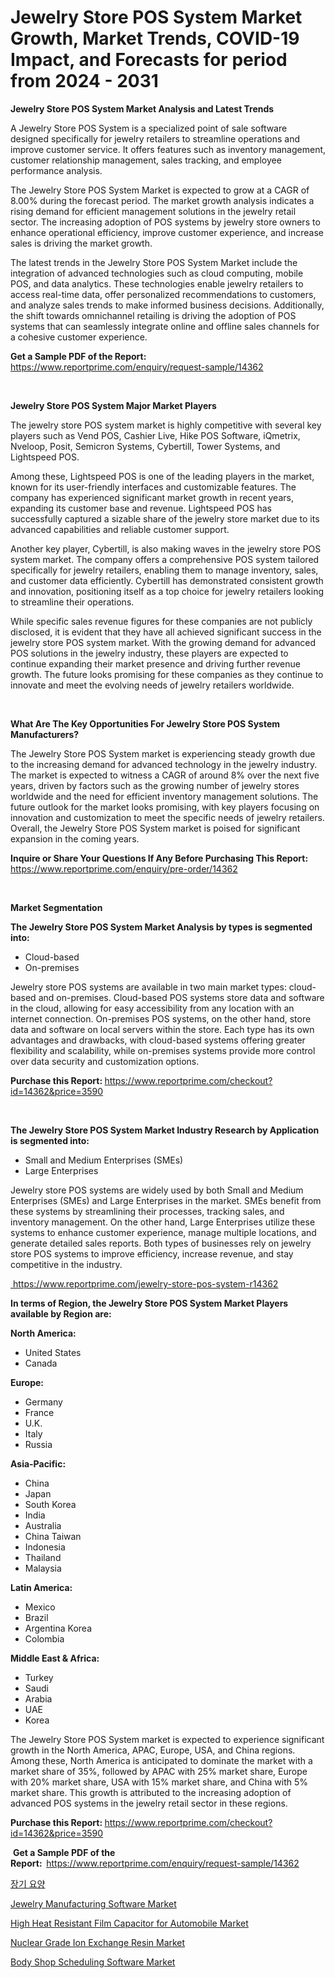 <p><h1>Jewelry Store POS System Market Growth, Market Trends, COVID-19 Impact, and Forecasts for period from 2024 - 2031</h1></p><p><strong>Jewelry Store POS System Market Analysis and Latest Trends</strong></p>
<p><p>A Jewelry Store POS System is a specialized point of sale software designed specifically for jewelry retailers to streamline operations and improve customer service. It offers features such as inventory management, customer relationship management, sales tracking, and employee performance analysis.</p><p>The Jewelry Store POS System Market is expected to grow at a CAGR of 8.00% during the forecast period. The market growth analysis indicates a rising demand for efficient management solutions in the jewelry retail sector. The increasing adoption of POS systems by jewelry store owners to enhance operational efficiency, improve customer experience, and increase sales is driving the market growth.</p><p>The latest trends in the Jewelry Store POS System Market include the integration of advanced technologies such as cloud computing, mobile POS, and data analytics. These technologies enable jewelry retailers to access real-time data, offer personalized recommendations to customers, and analyze sales trends to make informed business decisions. Additionally, the shift towards omnichannel retailing is driving the adoption of POS systems that can seamlessly integrate online and offline sales channels for a cohesive customer experience.</p></p>
<p><strong>Get a Sample PDF of the Report:&nbsp;</strong> <a href="https://www.reportprime.com/enquiry/request-sample/14362">https://www.reportprime.com/enquiry/request-sample/14362</a></p>
<p>&nbsp;</p>
<p><strong>Jewelry Store POS System Major Market Players</strong></p>
<p><p>The jewelry store POS system market is highly competitive with several key players such as Vend POS, Cashier Live, Hike POS Software, iQmetrix, Nveloop, Posit, Semicron Systems, Cybertill, Tower Systems, and Lightspeed POS.</p><p>Among these, Lightspeed POS is one of the leading players in the market, known for its user-friendly interfaces and customizable features. The company has experienced significant market growth in recent years, expanding its customer base and revenue. Lightspeed POS has successfully captured a sizable share of the jewelry store market due to its advanced capabilities and reliable customer support. </p><p>Another key player, Cybertill, is also making waves in the jewelry store POS system market. The company offers a comprehensive POS system tailored specifically for jewelry retailers, enabling them to manage inventory, sales, and customer data efficiently. Cybertill has demonstrated consistent growth and innovation, positioning itself as a top choice for jewelry retailers looking to streamline their operations.</p><p>While specific sales revenue figures for these companies are not publicly disclosed, it is evident that they have all achieved significant success in the jewelry store POS system market. With the growing demand for advanced POS solutions in the jewelry industry, these players are expected to continue expanding their market presence and driving further revenue growth. The future looks promising for these companies as they continue to innovate and meet the evolving needs of jewelry retailers worldwide.</p></p>
<p>&nbsp;</p>
<p><strong>What Are The Key Opportunities For Jewelry Store POS System Manufacturers?</strong></p>
<p><p>The Jewelry Store POS System market is experiencing steady growth due to the increasing demand for advanced technology in the jewelry industry. The market is expected to witness a CAGR of around 8% over the next five years, driven by factors such as the growing number of jewelry stores worldwide and the need for efficient inventory management solutions. The future outlook for the market looks promising, with key players focusing on innovation and customization to meet the specific needs of jewelry retailers. Overall, the Jewelry Store POS System market is poised for significant expansion in the coming years.</p></p>
<p><strong>Inquire or Share Your Questions If Any Before Purchasing This Report:</strong> <a href="https://www.reportprime.com/enquiry/pre-order/14362">https://www.reportprime.com/enquiry/pre-order/14362</a></p>
<p>&nbsp;</p>
<p><strong>Market Segmentation</strong></p>
<p><strong>The Jewelry Store POS System Market Analysis by types is segmented into:</strong></p>
<p><ul><li>Cloud-based</li><li>On-premises</li></ul></p>
<p><p>Jewelry store POS systems are available in two main market types: cloud-based and on-premises. Cloud-based POS systems store data and software in the cloud, allowing for easy accessibility from any location with an internet connection. On-premises POS systems, on the other hand, store data and software on local servers within the store. Each type has its own advantages and drawbacks, with cloud-based systems offering greater flexibility and scalability, while on-premises systems provide more control over data security and customization options.</p></p>
<p><strong>Purchase this Report:&nbsp;</strong><a href="https://www.reportprime.com/checkout?id=14362&price=3590">https://www.reportprime.com/checkout?id=14362&price=3590</a></p>
<p>&nbsp;</p>
<p><strong>The Jewelry Store POS System Market Industry Research by Application is segmented into:</strong></p>
<p><ul><li>Small and Medium Enterprises (SMEs)</li><li>Large Enterprises</li></ul></p>
<p><p>Jewelry store POS systems are widely used by both Small and Medium Enterprises (SMEs) and Large Enterprises in the market. SMEs benefit from these systems by streamlining their processes, tracking sales, and inventory management. On the other hand, Large Enterprises utilize these systems to enhance customer experience, manage multiple locations, and generate detailed sales reports. Both types of businesses rely on jewelry store POS systems to improve efficiency, increase revenue, and stay competitive in the industry.</p></p>
<p><a href="https://www.reportprime.com/jewelry-store-pos-system-r14362">&nbsp;https://www.reportprime.com/jewelry-store-pos-system-r14362</a></p>
<p><strong>In terms of Region, the Jewelry Store POS System Market Players available by Region are:</strong></p>
<p>
    <p> <strong> North America: </strong>
        <ul>
            <li>United States</li>
            <li>Canada</li>
        </ul>
        </p> 
    <p> <strong> Europe: </strong>
        <ul>
            <li>Germany</li>
            <li>France</li>
            <li>U.K.</li>
            <li>Italy</li>
            <li>Russia</li>
        </ul>
        </p> 
    <p> <strong> Asia-Pacific: </strong>
        <ul>
            <li>China</li>
            <li>Japan</li>
            <li>South Korea</li>
            <li>India</li>
            <li>Australia</li>
            <li>China Taiwan</li>
            <li>Indonesia</li>
            <li>Thailand</li>
            <li>Malaysia</li>
        </ul>
        </p> 
    <p> <strong> Latin America: </strong>
        <ul>
            <li>Mexico</li>
            <li>Brazil</li>
            <li>Argentina Korea</li>
            <li>Colombia</li>
        </ul>
        </p> 
    <p> <strong> Middle East & Africa: </strong>
        <ul>
            <li>Turkey</li>
            <li>Saudi</li>
            <li>Arabia</li>
            <li>UAE</li>
            <li>Korea</li>
        </ul>
    </p>
    </p>
<p><p>The Jewelry Store POS System market is expected to experience significant growth in the North America, APAC, Europe, USA, and China regions. Among these, North America is anticipated to dominate the market with a market share of 35%, followed by APAC with 25% market share, Europe with 20% market share, USA with 15% market share, and China with 5% market share. This growth is attributed to the increasing adoption of advanced POS systems in the jewelry retail sector in these regions.</p></p>
<p><strong>Purchase this Report: </strong><a href="https://www.reportprime.com/checkout?id=14362&price=3590">https://www.reportprime.com/checkout?id=14362&price=3590</a></p>
<p>&nbsp;<strong>Get a Sample PDF of the Report:&nbsp;&nbsp;</strong><a href="https://www.reportprime.com/enquiry/request-sample/14362">https://www.reportprime.com/enquiry/request-sample/14362</a></p>
<p><strong></strong></p>
<p><p><a href="https://medium.com/@wheelgg5674537/%EC%8B%9C%EC%9E%A5-%EC%98%88%EC%B8%A1-%EA%B8%80%EB%A1%9C%EB%B2%8C-%EC%9E%A5%EA%B8%B0-%EC%9A%94%EC%96%91-%ED%8A%B8%EB%A0%8C%EB%93%9C-%EB%B0%8F-%EC%98%81%ED%96%A5-%EB%B6%84%EC%84%9D-2024-2031-%EC%A0%81%EC%9A%A9-%EB%B6%84%EC%95%BC%EB%B3%84-%EB%B3%91%EC%9B%90-%EC%9A%94%EC%96%91%EC%9B%90-%ED%81%B4%EB%A6%AC%EB%8B%89-%EB%B0%8F-%EC%9C%A0%ED%98%95%EB%B3%84-%EA%B0%80%EC%A0%95-%EC%9A%94%EC%96%91-%ED%98%B8%EC%8A%A4%ED%94%BC%EC%8A%A4-%EA%B0%84%ED%98%B8-%EC%9A%94%EC%96%91-%EC%8B%9C%EC%84%A4-%EB%B3%B4%EC%A1%B0-95438faf8046">장기 요양</a></p><p><a href="https://github.com/dmmanir420/Market-Research-Report-List-1/blob/main/jewelry-manufacturing-software-market.md">Jewelry Manufacturing Software Market</a></p><p><a href="https://medium.com/@millerjimk/high-heat-resistant-film-capacitor-for-automobile-market-share-size-trends-industry-analysis-377eed088c61">High Heat Resistant Film Capacitor for Automobile Market</a></p><p><a href="https://medium.com/@carlahoustonh51/nuclear-grade-ion-exchange-resin-market-global-market-insights-and-sales-trends-2024-to-2031-a812d1851a6c">Nuclear Grade Ion Exchange Resin Market</a></p><p><a href="https://github.com/susanjprice2023/Market-Research-Report-List-2/blob/main/body-shop-scheduling-software-market.md">Body Shop Scheduling Software Market</a></p></p>